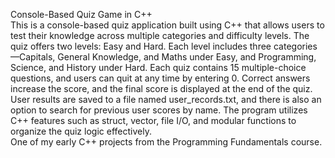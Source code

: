 Console-Based Quiz Game in C++
<br>
This is a console-based quiz application built using C++ that allows users to test their knowledge across multiple categories and difficulty levels. The quiz offers two levels: Easy and Hard. Each level includes three categories—Capitals, General Knowledge, and Maths under Easy, and Programming, Science, and History under Hard. Each quiz contains 15 multiple-choice questions, and users can quit at any time by entering 0. Correct answers increase the score, and the final score is displayed at the end of the quiz. User results are saved to a file named user_records.txt, and there is also an option to search for previous user scores by name. The program utilizes C++ features such as struct, vector, file I/O, and modular functions to organize the quiz logic effectively.
<br>
One of my early C++ projects from the Programming Fundamentals course.
